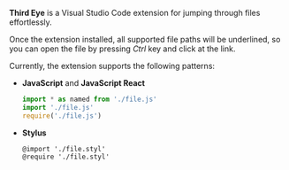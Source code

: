 **Third Eye** is a Visual Studio Code extension for jumping through files effortlessly.

Once the extension installed, all supported file paths will be underlined, so you can open the file by pressing *Ctrl* key and click at the link.



Currently, the extension supports the following patterns:  
- **JavaScript** and **JavaScript React**
  ```js
  import * as named from './file.js'
  import './file.js'
  require('./file.js')
  ```
- **Stylus**
  ```stylus
  @import './file.styl'
  @require './file.styl'
  ```
